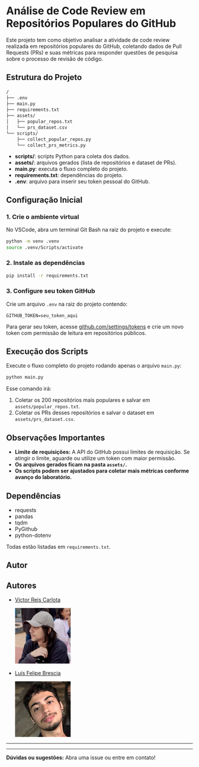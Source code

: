 # Análise de Code Review em Repositórios Populares do GitHub

Este projeto tem como objetivo analisar a atividade de code review realizada em repositórios populares do GitHub, coletando dados de Pull Requests (PRs) e suas métricas para responder questões de pesquisa sobre o processo de revisão de código.

## Estrutura do Projeto

```
/
├── .env
├── main.py
├── requirements.txt
├── assets/
│   ├── popular_repos.txt
│   └── prs_dataset.csv
└── scripts/
    ├── collect_popular_repos.py
    └── collect_prs_metrics.py
```

- **scripts/**: scripts Python para coleta dos dados.
- **assets/**: arquivos gerados (lista de repositórios e dataset de PRs).
- **main.py**: executa o fluxo completo do projeto.
- **requirements.txt**: dependências do projeto.
- **.env**: arquivo para inserir seu token pessoal do GitHub.

## Configuração Inicial

### 1. Crie o ambiente virtual

No VSCode, abra um terminal Git Bash na raiz do projeto e execute:

```bash
python -m venv .venv
source .venv/Scripts/activate
```

### 2. Instale as dependências

```bash
pip install -r requirements.txt
```

### 3. Configure seu token GitHub

Crie um arquivo `.env` na raiz do projeto contendo:

```
GITHUB_TOKEN=seu_token_aqui
```

Para gerar seu token, acesse [github.com/settings/tokens](https://github.com/settings/tokens) e crie um novo token com permissão de leitura em repositórios públicos.

## Execução dos Scripts

Execute o fluxo completo do projeto rodando apenas o arquivo `main.py`:

```bash
python main.py
```

Esse comando irá:

1. Coletar os 200 repositórios mais populares e salvar em `assets/popular_repos.txt`.
2. Coletar os PRs desses repositórios e salvar o dataset em `assets/prs_dataset.csv`.

## Observações Importantes

- **Limite de requisições:** A API do GitHub possui limites de requisição. Se atingir o limite, aguarde ou utilize um token com maior permissão.
- **Os arquivos gerados ficam na pasta `assets/`.**
- **Os scripts podem ser ajustados para coletar mais métricas conforme avanço do laboratório.**

## Dependências

- requests
- pandas
- tqdm
- PyGithub
- python-dotenv

Todas estão listadas em `requirements.txt`.

## Autor

## Autores

- [Victor Reis Carlota](https://github.com/victorreiscarlota)
  
  <img src="./docs/vitola.png" alt="Victor Reis Carlota" width="150"/>

- [Luís Felipe Brescia](https://github.com/LuisBrescia)

  <img src="./docs/lulu.png" alt="Victor Reis Carlota" width="150"/>

---

---

**Dúvidas ou sugestões:** Abra uma issue ou entre em contato!
